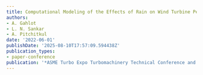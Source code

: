 ```yaml
---
title: Computational Modeling of the Effects of Rain on Wind Turbine Performance
authors:
- A. Gahlot
- L. N. Sankar
- A. Pitchitkul
date: '2022-06-01'
publishDate: '2025-08-10T17:57:09.594438Z'
publication_types:
- paper-conference
publication: '*ASME Turbo Expo Turbomachinery Technical Conference and Exposition*'
---
```

